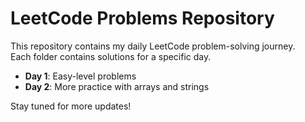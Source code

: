 # LeetCode Problems Repository

This repository contains my daily LeetCode problem-solving journey.  
Each folder contains solutions for a specific day.

- **Day 1**: Easy-level problems  
- **Day 2**: More practice with arrays and strings

Stay tuned for more updates!
